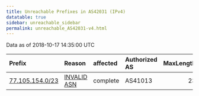```yaml
---
title: Unreachable Prefixes in AS42031 (IPv4)
datatable: true
sidebar: unreachable_sidebar
permalink: unreachable_AS42031-v4.html
---
```


Data as of 2018-10-17 14:35:00 UTC


<div class="datatable-begin"></div>

| Prefix                                                   | Reason                                                                                                 | affected   | Authorized AS   |   MaxLength | Anchor                                         |   unreachable /24s |
|:---------------------------------------------------------|:-------------------------------------------------------------------------------------------------------|:-----------|:----------------|------------:|:-----------------------------------------------|-------------------:|
| [77.105.154.0/23](https://stat.ripe.net/77.105.154.0/23) | [INVALID ASN](https://rpki-validator.ripe.net/announcement-preview?asn=AS42031&prefix=77.105.154.0/23) | complete   | AS41013         |          23 | [RIPE](unreachable_RIPE_NCC_RPKI_Root-v4.html) |                  2 |

<div class="datatable-end"></div>